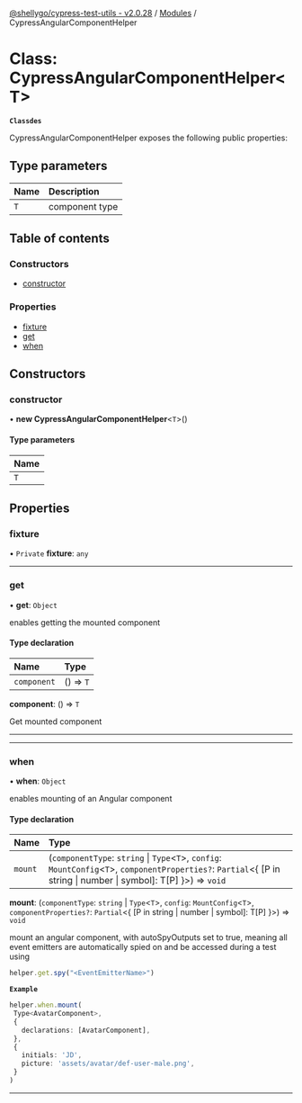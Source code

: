 [@shellygo/cypress-test-utils - v2.0.28](../README.md) / [Modules](../modules.md) / CypressAngularComponentHelper

# Class: CypressAngularComponentHelper<T\>

**`Classdes`**

CypressAngularComponentHelper exposes the following public properties:

## Type parameters

| Name | Description |
| :------ | :------ |
| `T` | component type |

## Table of contents

### Constructors

- [constructor](CypressAngularComponentHelper.md#constructor)

### Properties

- [fixture](CypressAngularComponentHelper.md#fixture)
- [get](CypressAngularComponentHelper.md#get)
- [when](CypressAngularComponentHelper.md#when)

## Constructors

### constructor

• **new CypressAngularComponentHelper**<`T`\>()

#### Type parameters

| Name |
| :------ |
| `T` |

## Properties

### fixture

• `Private` **fixture**: `any`

___

### get

• **get**: `Object`

enables getting the mounted component

#### Type declaration

| Name | Type |
| :------ | :------ |
| `component` | () => `T` |

**component**: () => `T`

Get mounted component

-----

___

### when

• **when**: `Object`

enables mounting of an Angular component

#### Type declaration

| Name | Type |
| :------ | :------ |
| `mount` | (`componentType`: `string` \| `Type`<`T`\>, `config`: `MountConfig`<`T`\>, `componentProperties?`: `Partial`<{ [P in string \| number \| symbol]: T[P] }\>) => `void` |

**mount**: (`componentType`: `string` \| `Type`<`T`\>, `config`: `MountConfig`<`T`\>, `componentProperties?`: `Partial`<{ [P in string \| number \| symbol]: T[P] }\>) => `void`

mount an angular component, with autoSpyOutputs set to true, meaning all event emitters are automatically spied on
and be accessed during a test using
```ts
helper.get.spy("<EventEmitterName>")
```

**`Example`**

```ts
helper.when.mount(
 Type<AvatarComponent>,
 {
   declarations: [AvatarComponent],
 },
 {
   initials: 'JD',
   picture: 'assets/avatar/def-user-male.png',
 }
)
```

-----
